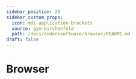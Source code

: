 ```yaml
---
sidebar_position: 20
sidebar_custom_props:
  icon: mdi-application-brackets
  source: gym-kirchenfeld
  path: /docs/anderesoftware/browser/README.md
draft: false
---
```


# Browser



<Features/>

